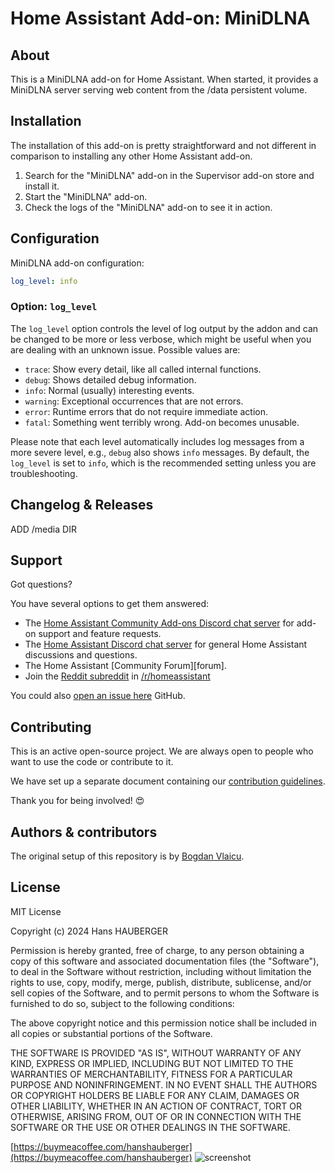 # Home Assistant Add-on: MiniDLNA

## About

This is a MiniDLNA add-on for Home Assistant. When started, it provides a
MiniDLNA server serving web content from the /data persistent volume.

## Installation

The installation of this add-on is pretty straightforward and not different in
comparison to installing any other Home Assistant add-on.

1. Search for the "MiniDLNA" add-on in the Supervisor add-on store and install it.
1. Start the "MiniDLNA" add-on.
1. Check the logs of the "MiniDLNA" add-on to see it in action.

## Configuration

MiniDLNA add-on configuration:

```yaml
log_level: info
```

### Option: `log_level`

The `log_level` option controls the level of log output by the addon and can
be changed to be more or less verbose, which might be useful when you are
dealing with an unknown issue. Possible values are:

- `trace`: Show every detail, like all called internal functions.
- `debug`: Shows detailed debug information.
- `info`: Normal (usually) interesting events.
- `warning`: Exceptional occurrences that are not errors.
- `error`:  Runtime errors that do not require immediate action.
- `fatal`: Something went terribly wrong. Add-on becomes unusable.

Please note that each level automatically includes log messages from a
more severe level, e.g., `debug` also shows `info` messages. By default,
the `log_level` is set to `info`, which is the recommended setting unless
you are troubleshooting.


## Changelog & Releases



ADD /media DIR



## Support

Got questions?

You have several options to get them answered:

- The [Home Assistant Community Add-ons Discord chat server][discord] for add-on
  support and feature requests.
- The [Home Assistant Discord chat server][discord-ha] for general Home
  Assistant discussions and questions.
- The Home Assistant [Community Forum][forum].
- Join the [Reddit subreddit][reddit] in [/r/homeassistant][reddit]

You could also [open an issue here][issue] GitHub.

## Contributing

This is an active open-source project. We are always open to people who want to
use the code or contribute to it.

We have set up a separate document containing our
[contribution guidelines](CONTRIBUTING.md).

Thank you for being involved! :heart_eyes:

## Authors & contributors

The original setup of this repository is by [Bogdan Vlaicu][bvlaicu].


## License

MIT License

Copyright (c) 2024 Hans HAUBERGER

Permission is hereby granted, free of charge, to any person obtaining a copy
of this software and associated documentation files (the "Software"), to deal
in the Software without restriction, including without limitation the rights
to use, copy, modify, merge, publish, distribute, sublicense, and/or sell
copies of the Software, and to permit persons to whom the Software is
furnished to do so, subject to the following conditions:

The above copyright notice and this permission notice shall be included in all
copies or substantial portions of the Software.

THE SOFTWARE IS PROVIDED "AS IS", WITHOUT WARRANTY OF ANY KIND, EXPRESS OR
IMPLIED, INCLUDING BUT NOT LIMITED TO THE WARRANTIES OF MERCHANTABILITY,
FITNESS FOR A PARTICULAR PURPOSE AND NONINFRINGEMENT. IN NO EVENT SHALL THE
AUTHORS OR COPYRIGHT HOLDERS BE LIABLE FOR ANY CLAIM, DAMAGES OR OTHER
LIABILITY, WHETHER IN AN ACTION OF CONTRACT, TORT OR OTHERWISE, ARISING FROM,
OUT OF OR IN CONNECTION WITH THE SOFTWARE OR THE USE OR OTHER DEALINGS IN THE
SOFTWARE.

[https://buymeacoffee.com/hanshauberger](https://buymeacoffee.com/hanshauberger)
![screenshot](bmc_qr)


[commits-shield]: https://img.shields.io/github/commit-activity/y/bvlaicu/addon-minidlna.svg
[commits]: https://github.com/bvlaicu/home-assistant-addons/commits/master
[contributors]: https://github.com/bvlaicu/home-assistant-addons/graphs/contributors
[discord-ha]: https://discord.gg/c5DvZ4e
[discord-shield]: https://img.shields.io/discord/478094546522079232.svg
[discord]: https://discord.me/hassioaddons
[dockerhub]: https://hub.docker.com/r/hassioaddons/minidlna
[forum-shield]: https://img.shields.io/badge/community-forum-brightgreen.svg
[bvlaicu]: https://github.com/bvlaicu
[gitlabci-shield]: https://gitlab.com/bvlaicu/addon-minidlna/badges/master/pipeline.svg
[gitlabci]: https://gitlab.com/bvlaicu/addon-minidlna/pipelines
[i386-shield]: https://img.shields.io/badge/i386-yes-green.svg
[issue]: https://github.com/bvlaicu/home-assistant-addons/issues
[keepchangelog]: http://keepachangelog.com/en/1.0.0/
[license-shield]: https://img.shields.io/github/license/bvlaicu/addon-minidlna.svg
[maintenance-shield]: https://img.shields.io/maintenance/yes/2020.svg
[project-stage-shield]: https://img.shields.io/badge/project%20stage-production%20ready-brightgreen.svg
[reddit]: https://reddit.com/r/homeassistant
[releases-shield]: https://img.shields.io/github/release/bvlaicu/addon-minidlna.svg
[releases]: https://github.com/bvlaicu/home-assistant-addons/releases
[repository]: https://github.com/hassio-addons/repository
[semver]: http://semver.org/spec/v2.0.0.html
